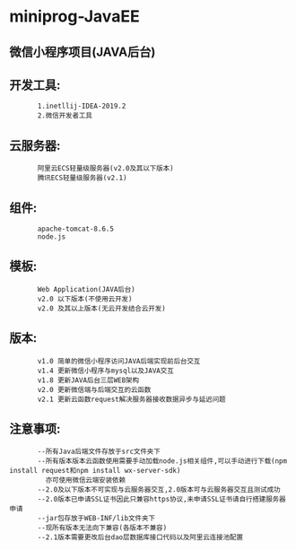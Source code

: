 # miniprog-JavaEE
## 微信小程序项目(JAVA后台)
## 开发工具:
           1.inetllij-IDEA-2019.2
           2.微信开发者工具
           
## 云服务器:
           阿里云ECS轻量级服务器(v2.0及其以下版本)         
           腾讯ECS轻量级服务器(v2.1)
## 组件:
           apache-tomcat-8.6.5
           node.js
           
## 模板:
           Web Application(JAVA后台)
           v2.0 以下版本(不使用云开发)
           v2.0 及其以上版本(无云开发结合云开发)
           
## 版本:
           v1.0 简单的微信小程序访问JAVA后端实现前后台交互
           v1.4 更新微信小程序与mysql以及JAVA交互
           v1.8 更新JAVA后台三层WEB架构
           v2.0 更新微信端与后端交互的云函数
           v2.1 更新云函数request解决服务器接收数据异步与延迟问题
           
## 注意事项:
           --所有Java后端文件存放于src文件夹下
           --所有版本版本云函数使用需要手动加载node.js相关组件,可以手动进行下载(npm install request和npm install wx-server-sdk) 
             亦可使用微信云端安装依赖
           --2.0及以下版本不可实现与云服务器交互,2.0版本可与云服务器交互且测试成功
           --2.0版本已申请SSL证书因此只兼容https协议,未申请SSL证书请自行搭建服务器申请
           --jar包存放于WEB-INF/lib文件夹下
           --现所有版本无法向下兼容(各版本不兼容)
           --2.1版本需要更改后台dao层数据库接口代码以及阿里云连接池配置
                   
